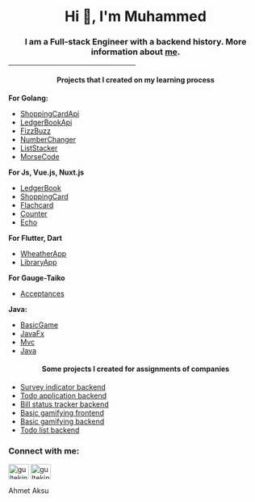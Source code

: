 
<h1 align="center">Hi 👋, I'm Muhammed</h1>  
<h3 align="center">I am a Full-stack Engineer with a backend history. More information about <a href="https://www.linkedin.com/in/gultekinmsg/">me</a>.</h3>  


<hr style="width:50%;text-align:left;margin-left:0">
<h4 align="center">Projects that I created on my learning process</h4>  

**For Golang:**

- [ShoppingCardApi](https://github.com/gultekinmsg/ShoppingCardApi)
- [LedgerBookApi](https://github.com/gultekinmsg/LedgerBookApi)
- [FizzBuzz](https://github.com/gultekinmsg/FizzBuzz)
- [NumberChanger](https://github.com/gultekinmsg/NumberChanger)
- [ListStacker](https://github.com/gultekinmsg/ListStacker)
- [MorseCode](https://github.com/gultekinmsg/MorseCode)

**For Js, Vue.js, Nuxt.js**

- [LedgerBook](https://github.com/gultekinmsg/LedgerBook)
- [ShoppingCard](https://github.com/gultekinmsg/ShoppingCard)
- [Flachcard](https://github.com/gultekinmsg/Flachcard)
- [Counter](https://github.com/gultekinmsg/Counter)
- [Echo](https://github.com/gultekinmsg/Echo)

**For Flutter, Dart**

- [WheatherApp](https://github.com/gultekinmsg/weather_app)
- [LibraryApp](https://github.com/gultekinmsg/book_tracker)

**For Gauge-Taiko**

- [Acceptances](https://github.com/gultekinmsg/Acceptances)

**Java:**

- [BasicGame](https://github.com/gultekinmsg/guess-the-number-game)
- [JavaFx](https://github.com/gultekinmsg/JavaFX)
- [Mvc](https://github.com/gultekinmsg/TodoListMVC)
- [Java](https://github.com/gultekinmsg/javasamples)

<h4 align="center">Some projects I created for assignments of companies</h4>

- [Survey indicator backend](https://github.com/gultekinmsg/volthreadreporting)
- [Todo application backend](https://github.com/gultekinmsg/todoapp)
- [Bill status tracker backend](https://github.com/gultekinmsg/accountingapproval)
- [Basic gamifying frontend](https://github.com/gultekinmsg/game-ui)
- [Basic gamifying backend](https://github.com/gultekinmsg/game-api)
- [Todo list backend](https://github.com/gultekinmsg/todolist_server)

<h3 align="left">Connect with me:</h3>  
<p align="left">  
<a href="https://linkedin.com/in/gultekinmsg" target="blank"><img align="center" src="https://raw.githubusercontent.com/rahuldkjain/github-profile-readme-generator/master/src/images/icons/Social/linked-in-alt.svg" alt="gultekinmsg" height="30" width="40" /></a>  
<a href="https://gitlab.com/gultekinmsg" target="blank"><img align="center" src="https://about.gitlab.com/images/press/logo/svg/gitlab-icon-rgb.svg" alt="gultekinmsg" height="30" width="40" /></a>  
</p>


<p>Ahmet Aksu</p>

